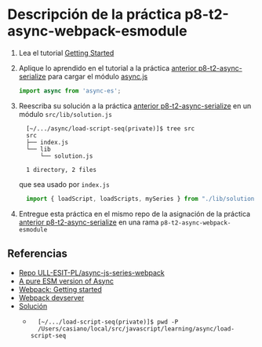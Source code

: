 # Descripción de la práctica p8-t2-async-webpack-esmodule

1. Lea el tutorial [Getting Started
](https://webpack.js.org/guides/getting-started/)
2. Aplique lo aprendido en el tutorial a la práctica [anterior p8-t2-async-serialize]({{site.baseurl}}/practicas/08p8-t2-async-serialize.html) para cargar el módulo [async.js](https://caolan.github.io/async/v3/)
   
      ```js
      import async from 'async-es';
      ```
3. Reescriba su solución a la práctica [anterior p8-t2-async-serialize]({{site.baseurl}}/practicas/08p8-t2-async-serialize.html) en un módulo `src/lib/solution.js`

    ```
      [~/.../async/load-script-seq(private)]$ tree src
      src
      ├── index.js
      └── lib
          └── solution.js

      1 directory, 2 files
    ```
    que sea usado por `index.js`

    ```js
      import { loadScript, loadScripts, mySeries } from "./lib/solution.js";
    ```
4. Entregue esta práctica en el mismo repo de la asignación de la práctica [anterior p8-t2-async-serialize]({{site.baseurl}}/practicas/08p8-t2-async-serialize.html) en una rama `p8-t2-async-webpack-esmodule`

## Referencias

* [Repo ULL-ESIT-PL/async-js-series-webpack](https://github.com/ULL-ESIT-PL/async-js-series-webpack)
* [A pure ESM version of Async](https://www.npmjs.com/package/async-es)
* [Webpack: Getting started](https://webpack.js.org/guides/getting-started/)
* [Webpack devserver](https://webpack.js.org/configuration/dev-server/)
* [Solución](https://github.com/ULL-ESIT-PL/async-js-series-webpack-private/blob/private/load-scripts.html)
  * ```
      [~/.../load-script-seq(private)]$ pwd -P
      /Users/casiano/local/src/javascript/learning/async/load-script-seq
    ```
